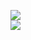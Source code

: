 [![](https://img.shields.io/badge/Made%20With-Github%20Spray-lightgrey.svg?style=for-the-badge&logo=github)](https://github.com/Annihil/github-spray#30177)  
[![](https://i.imgur.com/2DrTn0Z.gif)](https://github.com/Annihil/github-spray)